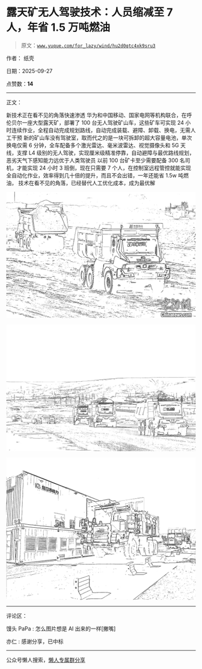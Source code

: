 # 露天矿无人驾驶技术：人员缩减至 7 人，年省 1.5 万吨燃油

> 原文：[`www.yuque.com/for_lazy/wind/hu2d0qtc4xk9sru3`](https://www.yuque.com/for_lazy/wind/hu2d0qtc4xk9sru3)

作者： 纸壳

日期：2025-09-27

点赞数：**14**

* * *

正文：

新技术正在看不见的角落快速渗透
华为和中国移动、国家电网等机构联合，在呼伦贝尔一座大型露天矿，部署了 100 台无人驾驶矿山车，这些矿车可实现 24 小时连续作业，全程自动完成规划路线，自动完成装载、避障、卸载、换电，无需人工干预
新的矿山车没有驾驶室，取而代之的是一块可拆卸的超大容量电池，单次换电仅需 6 分钟，全车配备多个激光雷达、毫米波雷达、视觉摄像头和 5G 天线，支撑 L4 级别的无人驾驶，实现厘米级精准停靠，自动避障与最优路线规划，恶劣天气下感知能力远优于人类驾驶员
以前 100 台矿卡至少需要配备 300 名司机，才能实现 24 小时 3 班倒，现在只需要 7 个人，在控制室远程管控就能实现全自动化作业，效率得到几十倍的提升，而且不会出错，一年还能省 1.5w 吨燃油，
技术在看不见的角落，已经替代人工优化成本，成为最优解

![](img/d80490babaf118fd34db800fe8fd80e5.png "None")

![](img/d2cfeffbebfa1be5c8f2f07bf063b062.png "None")

![](img/46e1453bf1d4b993a3a3984af4f668d1.png "None")

* * *

评论区：

馒头 PaPa : 怎么图片想是 AI 出来的一样[撇嘴]

亦仁 : 感谢分享，已中标

* * *

公众号懒人搜索，[懒人专属群分享](https://lazybook.fun/#/blog/group)